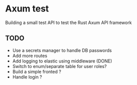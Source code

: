 # Axum test
Building a small test API to test the Rust Axum API framework

## TODO

- Use a secrets manager to handle DB passwords
- Add more routes
- Add logging to elastic using middleware (DONE)
- Switch to enum/separate table for user roles?
- Build a simple fronted ?
- Handle login ?
